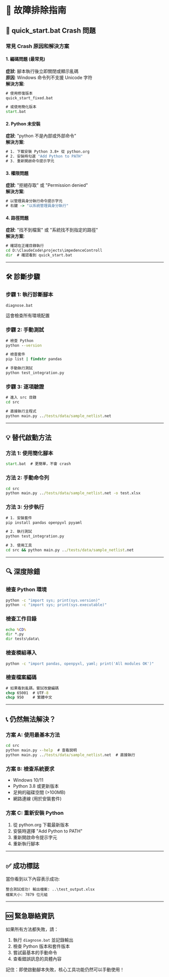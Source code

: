 # 🔧 故障排除指南

## 🚨 quick_start.bat Crash 問題

### 常見 Crash 原因和解決方案

#### 1. 編碼問題 (最常見)
**症狀**: 腳本執行後立即關閉或顯示亂碼  
**原因**: Windows 命令列不支援 Unicode 字符  
**解決方案**: 
```cmd
# 使用修復版本
quick_start_fixed.bat

# 或使用簡化版本  
start.bat
```

#### 2. Python 未安裝
**症狀**: "python 不是內部或外部命令"  
**解決方案**:
```cmd
# 1. 下載安裝 Python 3.8+ 從 python.org
# 2. 安裝時勾選 "Add Python to PATH"
# 3. 重新開啟命令提示字元
```

#### 3. 權限問題
**症狀**: "拒絕存取" 或 "Permission denied"  
**解決方案**:
```cmd
# 以管理員身分執行命令提示字元
# 右鍵 -> "以系統管理員身分執行"
```

#### 4. 路徑問題
**症狀**: "找不到檔案" 或 "系統找不到指定的路徑"  
**解決方案**:
```cmd
# 確認在正確目錄執行
cd D:\ClaudeCode\projects\impedenceControll
dir  # 確認看到 quick_start.bat
```

---

## 🛠️ 診斷步驟

### 步驟 1: 執行診斷腳本
```cmd
diagnose.bat
```
這會檢查所有環境配置

### 步驟 2: 手動測試
```cmd
# 檢查 Python
python --version

# 檢查套件
pip list | findstr pandas

# 手動執行測試
python test_integration.py
```

### 步驟 3: 逐項驗證
```cmd
# 進入 src 目錄
cd src

# 直接執行主程式
python main.py ../tests/data/sample_netlist.net
```

---

## 💡 替代啟動方法

### 方法 1: 使用簡化腳本
```cmd
start.bat  # 更簡單，不會 crash
```

### 方法 2: 手動命令列
```cmd
cd src
python main.py ../tests/data/sample_netlist.net -o test.xlsx
```

### 方法 3: 分步執行
```cmd
# 1. 安裝套件
pip install pandas openpyxl pyyaml

# 2. 執行測試
python test_integration.py

# 3. 使用工具
cd src && python main.py ../tests/data/sample_netlist.net
```

---

## 🔍 深度除錯

### 檢查 Python 環境
```cmd
python -c "import sys; print(sys.version)"
python -c "import sys; print(sys.executable)"
```

### 檢查工作目錄
```cmd
echo %CD%
dir *.py
dir tests\data\
```

### 檢查模組導入
```cmd
python -c "import pandas, openpyxl, yaml; print('All modules OK')"
```

### 檢查檔案編碼
```cmd
# 如果看到亂碼，嘗試改變編碼
chcp 65001  # UTF-8
chcp 950    # 繁體中文
```

---

## 📞 仍然無法解決？

### 方案 A: 使用最基本方法
```cmd
cd src
python main.py --help  # 查看說明
python main.py ../tests/data/sample_netlist.net  # 直接執行
```

### 方案 B: 檢查系統要求
- Windows 10/11
- Python 3.8 或更新版本  
- 足夠的磁碟空間 (>100MB)
- 網路連線 (用於安裝套件)

### 方案 C: 重新安裝 Python
1. 從 python.org 下載最新版本
2. 安裝時選擇 "Add Python to PATH"
3. 重新開啟命令提示字元
4. 重新執行腳本

---

## ✅ 成功標誌

當你看到以下內容表示成功:
```
整合測試成功! 輸出檔案: ..\test_output.xlsx
檔案大小: 7879 位元組
```

---

## 🆘 緊急聯絡資訊

如果所有方法都失敗，請：
1. 執行 `diagnose.bat` 並記錄輸出
2. 檢查 Python 版本和套件版本
3. 嘗試最基本的手動命令
4. 查看錯誤訊息的具體內容

記住：即使啟動腳本失敗，核心工具功能仍然可以手動使用！
